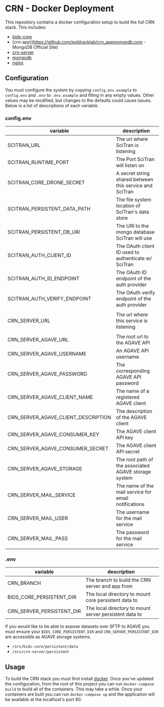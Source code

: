 # CRN - Docker Deployment

This repository contains a docker configuration setup to build the full CRN stack. This includes:
- [bids-core](https://github.com/poldracklab/bids-core)
- [crn-app](https://github.com/poldracklab/crn_appmongodb.com - MongoDB Official Site‎)
- [crn-server](https://github.com/poldracklab/crn_server)
- [mongodb](https://www.mongodb.com/)
- [nginx](https://nginx.org/)

## Configuration

You must configure the system by copying `config.env.example` to `config.env` and `.env` to `.env.example` and filling in any empty values. Other values may be modified, but changes to the defaults could cause issues. Below is a list of descriptions of each variable.

### config.env

| variable                            | description                                             |
|-------------------------------------|---------------------------------------------------------|
| SCITRAN_URL                         | The url where SciTran is listening                      |
| SCITRAN_RUNTIME_PORT                | The Port SciTran will listen on                         |
| SCITRAN_CORE_DRONE_SECRET           | A secret string shared between this service and SciTran |
| SCITRAN_PERSISTENT_DATA_PATH        | The file system location of SciTran's data store        |
| SCITRAN_PERSISTENT_DB_URI           | The URI to the mongo database SciTran will use          |
| SCITRAN_AUTH_CLIENT_ID              | The OAuth client ID used to authenticate w/ SciTran     |
| SCITRAN_AUTH_ID_ENDPOINT            | The OAuth ID endpoint of the auth provider              |
| SCITRAN_AUTH_VERIFY_ENDPOINT        | The OAuth verify endpoint of the auth provider          |
|                                     |                                                         |
| CRN_SERVER_URL                      | The url where this service is listening                 |
|                                     |                                                         |
| CRN_SERVER_AGAVE_URL                | The root url to the AGAVE API                           |
| CRN_SERVER_AGAVE_USERNAME           | An AGAVE API username                                   |
| CRN_SERVER_AGAVE_PASSWORD           | The corresponding AGAVE API password                    |
| CRN_SERVER_AGAVE_CLIENT_NAME        | The name of a registered AGAVE client                   |
| CRN_SERVER_AGAVE_CLIENT_DESCRIPTION | The description of the AGAVE client                     |
| CRN_SERVER_AGAVE_CONSUMER_KEY       | The AGAVE client API key                                |
| CRN_SERVER_AGAVE_CONSUMER_SECRET    | The AGAVE client API secret                             |
| CRN_SERVER_AGAVE_STORAGE            | The root path of the associated AGAVE storage system    |
| CRN_SERVER_MAIL_SERVICE             | The name of the mail service for email notifications    |
| CRN_SERVER_MAIL_USER                | The username for the mail service                       |
| CRN_SERVER_MAIL_PASS                | The password for the mail service                       |

### .env

| variable                            | description                                             |
|-------------------------------------|---------------------------------------------------------|
| CRN_BRANCH                          | The branch to build the CRN server and app from         |
| BIDS_CORE_PERSISTENT_DIR            | The local directory to mount core persistent data to    |
| CRN_SERVER_PERSISTENT_DIR           | The local directory to mount server persistent data to  |


If you would like to be able to expose datasets over SFTP to AGAVE you must ensure your `BIDS_CORE_PERSISTENT_DIR` and `CRN_SERVER_PERSISTENT_DIR` are accessible as AGAVE storage systems.
- `/srv/bids-core/persistent/data`
- `/srv/crn-server/persistent`

## Usage

To build the CRN stack you must first install [docker](https://www.docker.com/). Once you've updated the configuration, from the root of this project you can run `docker-compose build` to build all of the containers. This may take a while. Once your containers are built you can run `docker-compose up` and the application will be available at the localhost's port 80.
